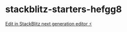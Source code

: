 # stackblitz-starters-hefgg8

[Edit in StackBlitz next generation editor ⚡️](https://stackblitz.com/~/github.com/DIEGVARO96/stackblitz-starters-hefgg8)